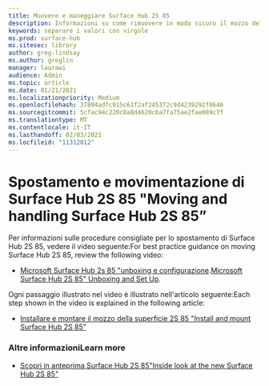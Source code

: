 ```yaml
---
title: Muovere e maneggiare Surface Hub 2S 85
description: Informazioni su come rimuovere in modo sicuro il mozzo della superficie 2S 85.
keywords: separare i valori con virgole
ms.prod: surface-hub
ms.sitesec: library
author: greg-lindsay
ms.author: greglin
manager: laurawi
audience: Admin
ms.topic: article
ms.date: 01/21/2021
ms.localizationpriority: Medium
ms.openlocfilehash: 37804adfc915c61f2af245372c9d4239292f8646
ms.sourcegitcommit: 5cfac94c220c8a8d4620c6a7fa75ae2fae089c7f
ms.translationtype: MT
ms.contentlocale: it-IT
ms.lasthandoff: 02/03/2021
ms.locfileid: "11312012"
---
```

# <span data-ttu-id="7c3a0-104">Spostamento e movimentazione di Surface Hub 2S 85 "</span><span class="sxs-lookup"><span data-stu-id="7c3a0-104">Moving and handling Surface Hub 2S 85”</span></span>

<span data-ttu-id="7c3a0-105">Per informazioni sulle procedure consigliate per lo spostamento di Surface Hub 2S 85, vedere il video seguente:</span><span class="sxs-lookup"><span data-stu-id="7c3a0-105">For best practice guidance on moving Surface Hub 2S 85, review the following video:</span></span> 
- <span data-ttu-id="7c3a0-106">[Microsoft Surface Hub 2s 85 "unboxing e configurazione](https://aka.ms/Hub2S85Unboxing).</span><span class="sxs-lookup"><span data-stu-id="7c3a0-106">[Microsoft Surface Hub 2S 85" Unboxing and Set Up](https://aka.ms/Hub2S85Unboxing).</span></span> 

<span data-ttu-id="7c3a0-107">Ogni passaggio illustrato nel video è illustrato nell'articolo seguente:</span><span class="sxs-lookup"><span data-stu-id="7c3a0-107">Each step shown in the video is explained in the following article:</span></span>

- [<span data-ttu-id="7c3a0-108">Installare e montare il mozzo della superficie 2S 85 "</span><span class="sxs-lookup"><span data-stu-id="7c3a0-108">Install and mount Surface Hub 2S 85”</span></span>](surface-hub-2s-85-install-mount.md)

### <span data-ttu-id="7c3a0-109">Altre informazioni</span><span class="sxs-lookup"><span data-stu-id="7c3a0-109">Learn more</span></span>
- [<span data-ttu-id="7c3a0-110">Scopri in anteprima Surface Hub 2S 85"</span><span class="sxs-lookup"><span data-stu-id="7c3a0-110">Inside look at the new Surface Hub 2S 85"</span></span>](https://techcommunity.microsoft.com/t5/surface-it-pro-blog/inside-look-at-the-new-surface-hub-2s-85/ba-p/1721773)

